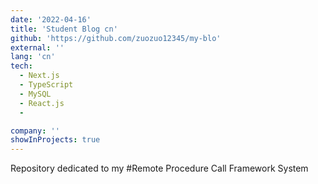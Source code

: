 ```yaml
---
date: '2022-04-16'
title: 'Student Blog cn'
github: 'https://github.com/zuozuo12345/my-blo'
external: ''
lang: 'cn'
tech:
  - Next.js
  - TypeScript
  - MySQL
  - React.js
  - 

company: ''
showInProjects: true
---
```

Repository dedicated to my #Remote Procedure Call Framework System
